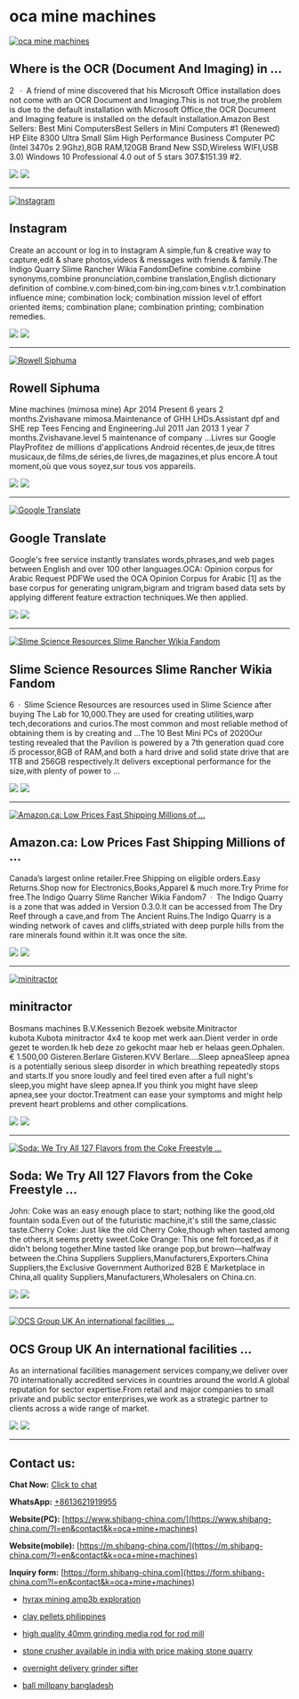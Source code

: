 # oca mine machines

<a href="https://swt.shibang-china.com/?l=en&img&k=oca+mine+machines" target="_blank">![oca mine machines](http://static.shibang-china.com/all-800x300/282.jpg)</a>

## Where is the OCR (Document And Imaging) in …
2 &ensp;&#0183;&ensp;A friend of mine discovered that his Microsoft Office installation does not come with an OCR Document and Imaging.This is not true,the problem is due to the default installation with Microsoft Office,the OCR Document and Imaging feature is installed on the default installation.Amazon Best Sellers: Best Mini ComputersBest Sellers in Mini Computers #1 (Renewed) HP Elite 8300 Ultra Small Slim High Performance Business Computer PC (Intel 3470s 2.9Ghz),8GB RAM,120GB Brand New SSD,Wireless WIFI,USB 3.0) Windows 10 Professional 4.0 out of 5 stars 307.$151.39 #2.


<a href="https://whatsapp.shibangsoft.com/WhatsApp.php" target="_blank" title="WhatsApp">![](http://static.shibang-china.com/icon/whatsapp.png)</a> <a href="https://swt.shibang-china.com/?l=en&icon&k=oca+mine+machines" target="_blank">![](http://static.shibang-china.com/icon/chat-en.png)</a>

---

<a href="https://swt.shibang-china.com/?l=en&img&k=oca+mine+machines" target="_blank">![Instagram](http://static.shibang-china.com/all-800x300/675.jpg)</a>

## Instagram
Create an account or log in to Instagram A simple,fun &amp; creative way to capture,edit &amp; share photos,videos &amp; messages with friends &amp; family.The Indigo Quarry Slime Rancher Wikia FandomDefine combine.combine synonyms,combine pronunciation,combine translation,English dictionary definition of combine.v.com&#183;bined,com&#183;bin&#183;ing,com&#183;bines v.tr.1.combination influence mine; combination lock; combination mission level of effort oriented items; combination plane; combination printing; combination remedies.


<a href="https://whatsapp.shibangsoft.com/WhatsApp.php" target="_blank" title="WhatsApp">![](http://static.shibang-china.com/icon/whatsapp.png)</a> <a href="https://swt.shibang-china.com/?l=en&icon&k=oca+mine+machines" target="_blank">![](http://static.shibang-china.com/icon/chat-en.png)</a>

---

<a href="https://swt.shibang-china.com/?l=en&img&k=oca+mine+machines" target="_blank">![Rowell Siphuma](http://static.shibang-china.com/all-800x300/1465.jpg)</a>

## Rowell Siphuma
Mine machines (mimosa mine) Apr 2014 Present 6 years 2 months.Zvishavane mimosa.Maintenance of GHH LHDs.Assistant dpf and SHE rep Tees Fencing and Engineering.Jul 2011 Jan 2013 1 year 7 months.Zvishavane.level 5 maintenance of company …Livres sur Google PlayProfitez de millions d'applications Android r&#233;centes,de jeux,de titres musicaux,de films,de s&#233;ries,de livres,de magazines,et plus encore.&#192; tout moment,o&#249; que vous soyez,sur tous vos appareils.


<a href="https://whatsapp.shibangsoft.com/WhatsApp.php" target="_blank" title="WhatsApp">![](http://static.shibang-china.com/icon/whatsapp.png)</a> <a href="https://swt.shibang-china.com/?l=en&icon&k=oca+mine+machines" target="_blank">![](http://static.shibang-china.com/icon/chat-en.png)</a>

---

<a href="https://swt.shibang-china.com/?l=en&img&k=oca+mine+machines" target="_blank">![Google Translate](http://static.shibang-china.com/all-800x300/751.jpg)</a>

## Google Translate
Google's free service instantly translates words,phrases,and web pages between English and over 100 other languages.OCA: Opinion corpus for Arabic Request PDFWe used the OCA Opinion Corpus for Arabic [1] as the base corpus for generating unigram,bigram and trigram based data sets by applying different feature extraction techniques.We then applied.


<a href="https://whatsapp.shibangsoft.com/WhatsApp.php" target="_blank" title="WhatsApp">![](http://static.shibang-china.com/icon/whatsapp.png)</a> <a href="https://swt.shibang-china.com/?l=en&icon&k=oca+mine+machines" target="_blank">![](http://static.shibang-china.com/icon/chat-en.png)</a>

---

<a href="https://swt.shibang-china.com/?l=en&img&k=oca+mine+machines" target="_blank">![Slime Science Resources Slime Rancher Wikia Fandom](http://static.shibang-china.com/all-800x300/1190.jpg)</a>

## Slime Science Resources Slime Rancher Wikia Fandom
6&ensp;&#0183;&ensp;Slime Science Resources are resources used in Slime Science after buying The Lab for 10,000.They are used for creating utilities,warp tech,decorations and curios.The most common and most reliable method of obtaining them is by creating and …The 10 Best Mini PCs of 2020Our testing revealed that the Pavilion is powered by a 7th generation quad core i5 processor,8GB of RAM,and both a hard drive and solid state drive that are 1TB and 256GB respectively.It delivers exceptional performance for the size,with plenty of power to …


<a href="https://whatsapp.shibangsoft.com/WhatsApp.php" target="_blank" title="WhatsApp">![](http://static.shibang-china.com/icon/whatsapp.png)</a> <a href="https://swt.shibang-china.com/?l=en&icon&k=oca+mine+machines" target="_blank">![](http://static.shibang-china.com/icon/chat-en.png)</a>

---

<a href="https://swt.shibang-china.com/?l=en&img&k=oca+mine+machines" target="_blank">![Amazon.ca: Low Prices Fast Shipping Millions of …](http://static.shibang-china.com/all-800x300/1098.jpg)</a>

## Amazon.ca: Low Prices Fast Shipping Millions of …
Canada’s largest online retailer.Free Shipping on eligible orders.Easy Returns.Shop now for Electronics,Books,Apparel &amp; much more.Try Prime for free.The Indigo Quarry Slime Rancher Wikia Fandom7&ensp;&#0183;&ensp;The Indigo Quarry is a zone that was added in Version 0.3.0.It can be accessed from The Dry Reef through a cave,and from The Ancient Ruins.The Indigo Quarry is a winding network of caves and cliffs,striated with deep purple hills from the rare minerals found within it.It was once the site.


<a href="https://whatsapp.shibangsoft.com/WhatsApp.php" target="_blank" title="WhatsApp">![](http://static.shibang-china.com/icon/whatsapp.png)</a> <a href="https://swt.shibang-china.com/?l=en&icon&k=oca+mine+machines" target="_blank">![](http://static.shibang-china.com/icon/chat-en.png)</a>

---

<a href="https://swt.shibang-china.com/?l=en&img&k=oca+mine+machines" target="_blank">![minitractor](http://static.shibang-china.com/all-800x300/800.jpg)</a>

## minitractor
Bosmans machines B.V.Kessenich Bezoek website.Minitractor kubota.Kubota minitractor 4x4 te koop met werk aan.Dient verder in orde gezet te worden.Ik heb deze zo gekocht maar heb er helaas geen.Ophalen.€ 1.500,00 Gisteren.Berlare Gisteren.KVV Berlare.…Sleep apneaSleep apnea is a potentially serious sleep disorder in which breathing repeatedly stops and starts.If you snore loudly and feel tired even after a full night's sleep,you might have sleep apnea.If you think you might have sleep apnea,see your doctor.Treatment can ease your symptoms and might help prevent heart problems and other complications.


<a href="https://whatsapp.shibangsoft.com/WhatsApp.php" target="_blank" title="WhatsApp">![](http://static.shibang-china.com/icon/whatsapp.png)</a> <a href="https://swt.shibang-china.com/?l=en&icon&k=oca+mine+machines" target="_blank">![](http://static.shibang-china.com/icon/chat-en.png)</a>

---

<a href="https://swt.shibang-china.com/?l=en&img&k=oca+mine+machines" target="_blank">![Soda: We Try All 127 Flavors from the Coke Freestyle …](http://static.shibang-china.com/all-800x300/1331.jpg)</a>

## Soda: We Try All 127 Flavors from the Coke Freestyle …
John: Coke was an easy enough place to start; nothing like the good,old fountain soda.Even out of the futuristic machine,it's still the same,classic taste.Cherry Coke: Just like the old Cherry Coke,though when tasted among the others,it seems pretty sweet.Coke Orange: This one felt forced,as if it didn't belong together.Mine tasted like orange pop,but brown—halfway between the.China Suppliers Suppliers,Manufacturers,Exporters.China Suppliers,the Exclusive Government Authorized B2B E Marketplace in China,all quality Suppliers,Manufacturers,Wholesalers on China.cn.


<a href="https://whatsapp.shibangsoft.com/WhatsApp.php" target="_blank" title="WhatsApp">![](http://static.shibang-china.com/icon/whatsapp.png)</a> <a href="https://swt.shibang-china.com/?l=en&icon&k=oca+mine+machines" target="_blank">![](http://static.shibang-china.com/icon/chat-en.png)</a>

---

<a href="https://swt.shibang-china.com/?l=en&img&k=oca+mine+machines" target="_blank">![OCS Group UK An international facilities …](http://static.shibang-china.com/all-800x300/299.jpg)</a>

## OCS Group UK An international facilities …
As an international facilities management services company,we deliver over 70 internationally accredited services in countries around the world.A global reputation for sector expertise.From retail and major companies to small private and public sector enterprises,we work as a strategic partner to clients across a wide range of market.

<a href="https://whatsapp.shibangsoft.com/WhatsApp.php" target="_blank" title="WhatsApp">![](http://static.shibang-china.com/icon/whatsapp.png)</a> <a href="https://swt.shibang-china.com/?l=en&icon&k=oca+mine+machines" target="_blank">![](http://static.shibang-china.com/icon/chat-en.png)</a>

---
## Contact us:

**Chat Now:** [Click to chat](https://swt.shibang-china.com?l=en&contact&k=oca+mine+machines)

**WhatsApp:**  [+8613621919955](https://whatsapp.shibangsoft.com/WhatsApp.php)

**Website(PC):** [https://www.shibang-china.com/](https://www.shibang-china.com/?l=en&contact&k=oca+mine+machines)

**Website(mobile):** [https://m.shibang-china.com/](https://m.shibang-china.com/?l=en&contact&k=oca+mine+machines)

**Inquiry form:** [https://form.shibang-china.com](https://form.shibang-china.com?l=en&contact&k=oca+mine+machines)

* [hyrax mining amp3b exploration](../142/hyrax%20mining%20amp3b%20exploration.md)

* [clay pellets philippines](../142/clay%20pellets%20philippines.md)

* [high quality 40mm grinding media rod for rod mill](../148/high%20quality%2040mm%20grinding%20media%20rod%20for%20rod%20mill.md)

* [stone crusher available in india with price making stone quarry](../147/stone%20crusher%20available%20in%20india%20with%20price%20making%20stone%20quarry.md)

* [overnight delivery grinder sifter](../149/overnight%20delivery%20grinder%20sifter.md)

* [ball millpany bangladesh](../149/ball%20millpany%20bangladesh.md)